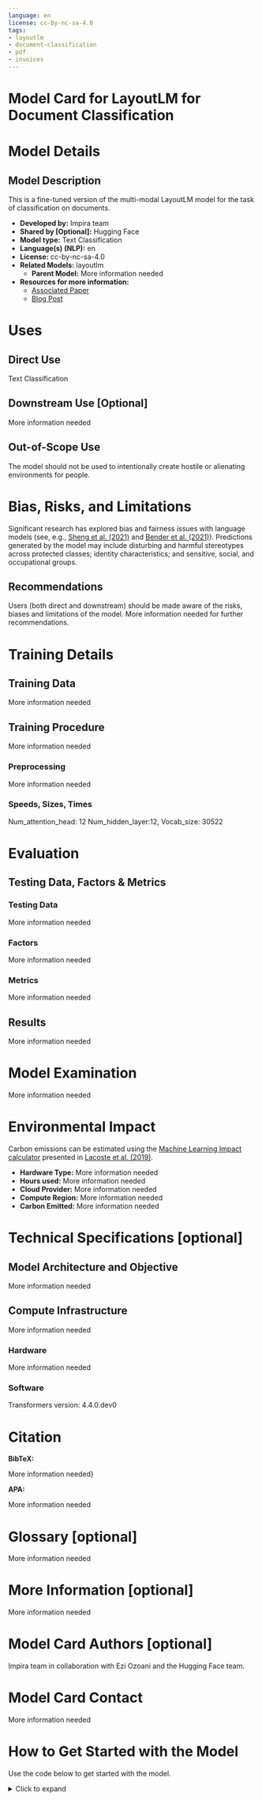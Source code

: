 ```yaml
---
language: en
license: cc-by-nc-sa-4.0
tags:
- layoutlm
- document-classification
- pdf
- invoices
---
```


 # Model Card for LayoutLM for Document Classification
 
# Model Details
 
## Model Description
 
This is a fine-tuned version of the multi-modal LayoutLM model for the task of classification on documents. 
 
 
- **Developed by:** Impira team
- **Shared by [Optional]:** Hugging Face
- **Model type:** Text Classification
- **Language(s) (NLP):** en
- **License:** cc-by-nc-sa-4.0
- **Related Models:** layoutlm
  - **Parent Model:** More information needed
- **Resources for more information:** 
  - [Associated Paper](https://arxiv.org/abs/1912.13318) 
  - [Blog Post](https://www.impira.com/blog/introducing-instant-invoices)
 
# Uses
 
 
## Direct Use
 
Text Classification
 
## Downstream Use [Optional]
 
More information needed
 
## Out-of-Scope Use
 
The model should not be used to intentionally create hostile or alienating environments for people. 
# Bias, Risks, and Limitations
 
 
Significant research has explored bias and fairness issues with language models (see, e.g., [Sheng et al. (2021)](https://aclanthology.org/2021.acl-long.330.pdf) and [Bender et al. (2021)](https://dl.acm.org/doi/pdf/10.1145/3442188.3445922)). Predictions generated by the model may include disturbing and harmful stereotypes across protected classes; identity characteristics; and sensitive, social, and occupational groups.
 
 
## Recommendations
 
 
Users (both direct and downstream) should be made aware of the risks, biases and limitations of the model. More information needed for further recommendations.
 
 
# Training Details
 
## Training Data
 
More information needed
 
## Training Procedure
 
More information needed
 
### Preprocessing
 
More information needed
 
### Speeds, Sizes, Times
 
Num_attention_head: 12
Num_hidden_layer:12,
Vocab_size: 30522
 
# Evaluation
 
## Testing Data, Factors & Metrics
 
### Testing Data
 
More information needed
 
### Factors
More information needed
 
### Metrics
 
More information needed
 
## Results 
 
More information needed
 
# Model Examination
 
More information needed
 
# Environmental Impact
 
 
Carbon emissions can be estimated using the [Machine Learning Impact calculator](https://mlco2.github.io/impact#compute) presented in [Lacoste et al. (2019)](https://arxiv.org/abs/1910.09700).
 
- **Hardware Type:** More information needed
- **Hours used:** More information needed
- **Cloud Provider:** More information needed
- **Compute Region:** More information needed
- **Carbon Emitted:** More information needed
 
# Technical Specifications [optional]
 
## Model Architecture and Objective
 
More information needed
 
## Compute Infrastructure
 
More information needed
 
### Hardware
 
More information needed
 
### Software
Transformers  version: 4.4.0.dev0

# Citation
 
 
**BibTeX:**
 
More information needed}
 
**APA:**
 
More information needed
 
# Glossary [optional]
 
More information needed
 
# More Information [optional]
 
More information needed
 
# Model Card Authors [optional]
Impira team in collaboration with Ezi Ozoani and the Hugging Face team.
 
# Model Card Contact
 
More information needed
 
# How to Get Started with the Model
 
Use the code below to get started with the model.
 
<details>
<summary> Click to expand </summary>

```python
from transformers import AutoTokenizer, AutoModelForSequenceClassification
 
tokenizer = AutoTokenizer.from_pretrained("impira/layoutlm-document-classifier")
 
model = AutoModelForSequenceClassification.from_pretrained("impira/layoutlm-document-classifier")
 
 ```
</details>
 
 
 

